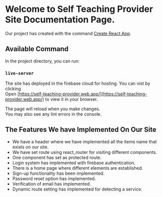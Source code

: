 # Welcome to Self Teaching Provider Site Documentation Page.

Our project has created with the command [Create React App](create-react-app).

## Available Command

In the project directory, you can run:

### `live-server`

The site has deployed in the firebase cloud for hosting. You can vist by clicking\
Open [https://self-teaching-provider.web.app/](https://self-teaching-provider.web.app/) to view it in your browser.

The page will reload when you make changes.\
You may also see any lint errors in the console.

## The Features We have Implemented On Our Site

* We have a header where we have implemented all the items name that exists on our site.
* We have set route using react_router for visiting different components.
* One component has set as protected route.
* Login system has implemented with firebase authentication.
* There is a home page where different elements are established.
* Sign-up functionality has been implemented.
* Password reset option has implemented.
* Verification of email has implemented.
* Dynamic route setting has implemented for detecting a service.
